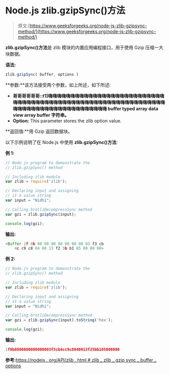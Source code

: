 # Node.js zlib.gzipSync()方法

> 原文:[https://www.geeksforgeeks.org/node-js-zlib-gzipsync-method/](https://www.geeksforgeeks.org/node-js-zlib-gzipsync-method/)

**zlib.gzipSync()方法**是 zlib 模块的内置应用编程接口，用于使用 Gzip 压缩一大块数据。

**语法:**

```js
zlib.gzipSync( buffer, options )
```

**参数:**该方法接受两个参数，如上所述，如下所述:

*   **哥哥哥哥哥哥::t1]嗨嗨嗨嗨嗨嗨嗨嗨嗨嗨嗨嗨嗨嗨嗨嗨嗨嗨嗨嗨嗨嗨嗨嗨嗨嗨嗨嗨嗨嗨嗨嗨嗨嗨嗨嗨嗨嗨嗨嗨嗨嗨嗨嗨嗨嗨嗨嗨嗨嗨嗨嗨嗨嗨嗨嗨嗨嗨嗨嗨嗨嗨嗨嗨嗨嗨嗨嗨嗨嗨嗨嗨嗨嗨嗨嗨嗨嗨嗨嗨嗨 buffer typed array data view array buffer 字符串。**
*   **Option:** This parameter stores the zlib option value.

**返回值:**用 Gzip 返回数据块。

以下示例说明了在 Node.js 中使用 **zlib.gzipSync()方法**:

**例 1:**

```js
// Node.js program to demonstrate the     
// zlib.gzipSync() method  

// Including zlib module
var zlib = require('zlib');

// Declaring input and assigning
// it a value string
var input = "Nidhi";

// Calling brotliDecompressSync method
var gzi = zlib.gzipSync(input);

console.log(gzi);
```

**输出:**

```js
<Buffer 1f 8b 08 00 00 00 00 00 00 03 f3 cb
    4c c9 c8 04 00 13 f2 5b b1 05 00 00 00>

```

**例 2:**

```js
// Node.js program to demonstrate the     
// zlib.gzipSync() method  

// Including zlib module
var zlib = require('zlib');

// Declaring input and assigning
// it a value string
var input = "Nidhi";

// Calling brotliDecompressSync method
var gzi = zlib.gzipSync(input).toString('hex');

console.log(gzi);
```

**输出:**

```js
1f8b0800000000000003f3cb4cc9c8040013f25bb105000000
```

**参考:**[https://nodejs . org/API/zlib . html # zlib _ zlib _ gzip sync _ buffer _ options](https://nodejs.org/api/zlib.html#zlib_zlib_gzipsync_buffer_options)